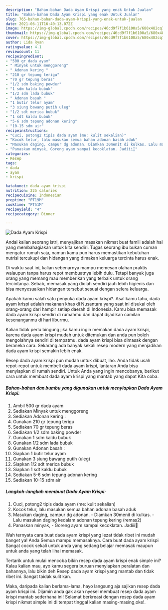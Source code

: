 ```yaml
---
description: "Bahan-bahan Dada Ayam Krispi yang enak Untuk Jualan"
title: "Bahan-bahan Dada Ayam Krispi yang enak Untuk Jualan"
slug: 765-bahan-bahan-dada-ayam-krispi-yang-enak-untuk-jualan
date: 2021-06-11T16:40:13.072Z
image: https://img-global.cpcdn.com/recipes/46cd9f7f1b6100a5/680x482cq70/dada-ayam-krispi-foto-resep-utama.jpg
thumbnail: https://img-global.cpcdn.com/recipes/46cd9f7f1b6100a5/680x482cq70/dada-ayam-krispi-foto-resep-utama.jpg
cover: https://img-global.cpcdn.com/recipes/46cd9f7f1b6100a5/680x482cq70/dada-ayam-krispi-foto-resep-utama.jpg
author: Lida Ryan
ratingvalue: 4.1
reviewcount: 11
recipeingredient:
- "500 gr dada ayam"
- " Minyak untuk menggoreng"
- " Adonan kering "
- "210 gr tepung terigu"
- "70 gr tepung beras"
- "1/2 sdm baking powder"
- "1 sdm kaldu bubuk"
- "1/2 sdm lada bubuk"
- " Adonan basah "
- "1 butir telur ayam"
- "3 siung bawang putih uleg"
- "1/2 sdt merica bubuk"
- "1 sdt kaldu bubuk"
- "5-6 sdm tepung adonan kering"
- "10-15 sdm air"
recipeinstructions:
- "Cuci, potong2 tipis dada ayam (me: kulit sekalian)"
- "Kocok telur, lalu masukan semua bahan adonan basah aduk"
- "Masukan daging, campur dg adonan. Diamkan 30menit di kulkas. Lalu masukan daging kedalam adonan tepung kering (remas2)"
- "Panaskan minyak, Goreng ayam sampai kecoklatan. Jadiii🥰"
categories:
- Resep
tags:
- dada
- ayam
- krispi

katakunci: dada ayam krispi 
nutrition: 225 calories
recipecuisine: Indonesian
preptime: "PT19M"
cooktime: "PT51M"
recipeyield: "4"
recipecategory: Dinner

---
```



![Dada Ayam Krispi](https://img-global.cpcdn.com/recipes/46cd9f7f1b6100a5/680x482cq70/dada-ayam-krispi-foto-resep-utama.jpg)

Andai kalian seorang istri, menyajikan masakan nikmat buat famili adalah hal yang membahagiakan untuk kita sendiri. Tugas seorang ibu bukan cuman mengatur rumah saja, namun kamu pun harus memastikan kebutuhan nutrisi tercukupi dan hidangan yang dimakan keluarga tercinta harus enak.

Di waktu  saat ini, kalian sebenarnya mampu memesan olahan praktis walaupun tanpa harus repot membuatnya lebih dulu. Tetapi banyak juga orang yang memang mau memberikan yang terbaik untuk orang tercintanya. Sebab, memasak yang diolah sendiri jauh lebih higienis dan bisa menyesuaikan hidangan tersebut sesuai dengan selera keluarga. 



Apakah kamu salah satu penyuka dada ayam krispi?. Asal kamu tahu, dada ayam krispi adalah makanan khas di Nusantara yang saat ini disukai oleh orang-orang dari hampir setiap daerah di Indonesia. Kamu bisa memasak dada ayam krispi sendiri di rumahmu dan dapat dijadikan camilan kesenanganmu di hari liburmu.

Kalian tidak perlu bingung jika kamu ingin memakan dada ayam krispi, karena dada ayam krispi mudah untuk ditemukan dan anda pun boleh mengolahnya sendiri di tempatmu. dada ayam krispi bisa dimasak dengan beraneka cara. Sekarang ada banyak sekali resep modern yang menjadikan dada ayam krispi semakin lebih enak.

Resep dada ayam krispi pun mudah untuk dibuat, lho. Anda tidak usah repot-repot untuk membeli dada ayam krispi, lantaran Anda bisa menyiapkan di rumah sendiri. Untuk Anda yang ingin mencobanya, berikut cara untuk membuat dada ayam krispi yang mantab yang dapat Kita coba.

<!--inarticleads1-->

##### Bahan-bahan dan bumbu yang digunakan untuk menyiapkan Dada Ayam Krispi:

1. Ambil 500 gr dada ayam
1. Sediakan  Minyak untuk menggoreng
1. Sediakan  Adonan kering :
1. Gunakan 210 gr tepung terigu
1. Sediakan 70 gr tepung beras
1. Sediakan 1/2 sdm baking powder
1. Gunakan 1 sdm kaldu bubuk
1. Gunakan 1/2 sdm lada bubuk
1. Gunakan  Adonan basah :
1. Siapkan 1 butir telur ayam
1. Gunakan 3 siung bawang putih (uleg)
1. Siapkan 1/2 sdt merica bubuk
1. Siapkan 1 sdt kaldu bubuk
1. Sediakan 5-6 sdm tepung adonan kering
1. Sediakan 10-15 sdm air




<!--inarticleads2-->

##### Langkah-langkah membuat Dada Ayam Krispi:

1. Cuci, potong2 tipis dada ayam (me: kulit sekalian)
1. Kocok telur, lalu masukan semua bahan adonan basah aduk
1. Masukan daging, campur dg adonan. - Diamkan 30menit di kulkas. - Lalu masukan daging kedalam adonan tepung kering (remas2)
1. Panaskan minyak, - Goreng ayam sampai kecoklatan. Jadiii🥰




Wah ternyata cara buat dada ayam krispi yang lezat tidak ribet ini mudah banget ya! Anda Semua mampu memasaknya. Cara buat dada ayam krispi Sangat cocok sekali untuk anda yang sedang belajar memasak maupun untuk anda yang telah lihai memasak.

Tertarik untuk mulai mencoba bikin resep dada ayam krispi enak simple ini? Kalau kalian mau, ayo kamu segera buruan menyiapkan peralatan dan bahannya, lalu bikin deh Resep dada ayam krispi yang mantab dan tidak ribet ini. Sangat taidak sulit kan. 

Maka, daripada kalian berlama-lama, hayo langsung aja sajikan resep dada ayam krispi ini. Dijamin anda gak akan nyesel membuat resep dada ayam krispi mantab sederhana ini! Selamat berkreasi dengan resep dada ayam krispi nikmat simple ini di tempat tinggal kalian masing-masing,oke!.

